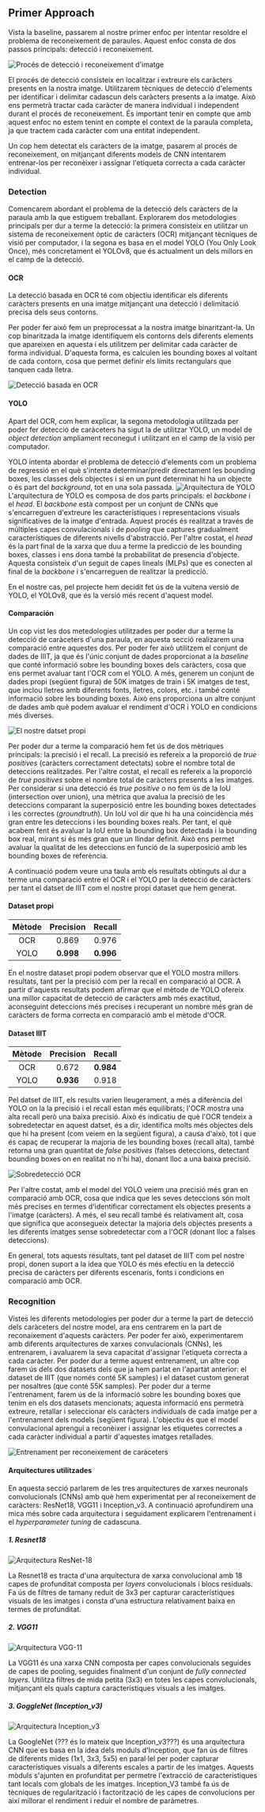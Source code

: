 ## Primer Approach

Vista la baseline, passarem al nostre primer enfoc per intentar resoldre el problema de reconeixement de paraules. Aquest enfoc consta de dos passos principals: detecció i reconeixement.

![Procés de detecció i reconeixement d'imatge](https://i.imgur.com/M203GTn.png)

El procés de detecció consisteix en localitzar i extreure els caràcters presents en la nostra imatge. Utilitzarem tècniques de detecció d'elements per identificar i delimitar cadascun dels caràcters presents a la imatge. Això ens permetrà tractar cada caràcter de manera individual i independent durant el procés de reconeixement. És important tenir en compte que amb aquest enfoc no estem tenint en compte el context de la paraula completa, ja que tractem cada caràcter com una entitat independent.

Un cop hem detectat els caràcters de la imatge, pasarem al procés de reconeixement, on mitjançant diferents models de CNN intentarem entrenar-los per reconèixer i assignar l'etiqueta correcta a cada caràcter individual.

### Detection

Comencarem abordant el problema de la detecció dels caràcters de la paraula amb la que estiguem treballant. Explorarem dos metodologies principals per dur a terme la detecció: la primera consisteix en utilitzar un sistema de reconeixement òptic de caràcters (OCR) mitjançant tècniques de visió per computador, i la segona es basa en el model YOLO (You Only Look Once), més concretament el YOLOv8, que és actualment un dels millors en el camp de la detecció. 

#### OCR

La detecció basada en OCR té com objectiu identificar els diferents caràcters presents en una imatge mitjançant una detecció i delimitació precisa dels seus contorns. 

Per poder fer això fem un preprocessat a la nostra imatge binaritzant-la. Un cop binaritzada la imatge identifiquem els contorns dels diferents elements que apareixen en aquesta i els utilitzem per delimitar cada caràcter de forma individual. D'aquesta forma, es calculen les bounding boxes al voltant de cada contorn, cosa que permet definir els límits rectangulars que tanquen cada lletra. 

![Detecció basada en OCR](https://i.imgur.com/XCB9zZX.png)

#### YOLO

Apart del OCR, com hem explicar, la segona metodologia utilitzada per poder fer detecció de caràceters ha sigut la de utilitzar YOLO, un model de *object detection* ampliament reconegut i utilitzant en el camp de la visió per computador.

YOLO intenta abordar el problema de detecció d'elements com un problema de regressió en el què s'intenta determinar/predir directament les bounding boxes, les classes dels objectes i si en un punt determinat hi ha un objecte o és part del *background*, tot en una sola passada.
![Arquitectura de YOLO](https://lilianweng.github.io/posts/2018-12-27-object-recognition-part-4/yolo-network-architecture.png)
L'arquitectura de YOLO es composa de dos parts principals: el *backbone* i el *head*. El *backbone* està compost per un conjunt de CNNs que s'encarreguen d'extreure les característiques i representacions visuals significatives de la imatge d'entrada. Aquest procés és realitzat a través de múltiples capes convulacionals i de *pooling* que captures gradualment característiques de diferents nivells d'abstracció. Per l'altre costat, el *head* és la part final de la xarxa que duu a terme la predicció de les bounding boxes, classes i ens dona també la probabilitat de presencia d'objecte. Aquesta consisteix d'un seguit de capes lineals (MLPs) que es conecten al final de la *backbone* i s'encarreguen de realitzar la predicció.

En el nostre cas, pel projecte hem decidit fet ús de la vuitena versió de YOLO, el YOLOv8, que és la versió més recent d'aquest model.

#### Comparación
Un cop vist les dos metedologies utilitzades per poder dur a terme la detecció de caràceters d'una paraula, en aquesta secció realizarem una comparació entre aquestes dos. 
Per poder fer això utilitzem el conjunt de dades de IIIT, ja que és l'únic conjunt de dades proporcionat a la *baseline* que conté informació sobre les bounding boxes dels caràcters, cosa que ens permet avaluar tant l'OCR com el YOLO. A més, generem un conjunt de dades propi (següent figura) de 50K imatges de train i 5K imatges de test, que inclou lletres amb diferents fonts, lletres, colors, etc. i també conté informació sobre les bounding boxes. Això ens proporciona un altre conjunt de dades amb què podem avaluar el rendiment d'OCR i YOLO en condicions més diverses.

![El nostre datset propi](https://i.imgur.com/dg6VqEH.png)

Per poder dur a terme la comparació hem fet ús de dos mètriques principals: la precisió i el recall. La precisió es refereix a la proporció de *true positives* (caràcters correctament detectats) sobre el nombre total de deteccions realitzades. Per l'altre costat, el recall es refereix a la proporció de *true positives* sobre el nombre total de caràcters presents a les imatges. Per considerar si una detecció és *true positive* o no fem ús de la IoU (intersection over union), una mètrica que avalua la precisió de les deteccions comparant la superposició entre les bounding boxes detectades i les correctes (*groundtruth*). Un IoU vol dir que hi ha una coincidència més gran entre les deteccions i les bounding boxes reals.
Per tant, el què acabem fent és avaluar la IoU entre la bounding box detectada i la bounding box real, mirant si és més gran que un llindar definit. Això ens permet avaluar la qualitat de les deteccions en funció de la superposició amb les bounding boxes de referència.

A continuació podem veure una taula amb els resultats obtinguts al dur a terme una comparació entre el OCR i el YOLO per la detecció de caràcters per tant el datset de IIIT com el nostre propi dataset que hem generat.

#### Dataset propi

|     Mètode     |  Precision  |  Recall  |
| :------------: | :---------: | :------: |
|      OCR       |    0.869     |   0.976   |
|     YOLO       |    **0.998**     |   **0.996**   |

En el nostre dataset propi podem observar que el YOLO mostra millors resultats, tant per la precisió com per la recall en comparació al OCR. A partir d'aquests resultats podem afirmar que el mètode de YOLO ofereix una millor capacitat de detecció de caràcters amb més exactitud, aconseguint deteccions més precises i recuperant un nombre més gran de caràcters de forma correcta en comparació amb el mètode d'OCR.

#### Dataset IIIT

|     Mètode     |  Precision  |  Recall  |
| :------------: | :---------: | :------: |
|      OCR       |    0.672     |   **0.984**   |
|     YOLO       |    **0.936**     |   0.918   |

Pel datset de IIIT, els results varien lleugerament, a més a diferència del YOLO on la la precisió i el recall estan més equilibrats; l'OCR mostra una alta recall però una baixa precisió. Això és indicatiu de què l'OCR tendeix a sobredetectar en aquest datset, és a dir, identifica molts més objectes dels que hi ha present (com veiem en la següent figura), a causa d'això, tot i que és capaç de recuperar la majoria de les bounding boxes (recall alta), també retorna una gran quantitat de *false positives* (falses deteccions, detectant bounding boxes on en realitat no n'hi ha), donant lloc a una baixa precisió.

![Sobredetecció OCR](https://i.imgur.com/fWmfMqH.png)

Per l'altre costat, amb el model del YOLO veiem una precisió més gran en comparació amb OCR, cosa que indica que les seves deteccions són molt més precises en termes d'identificar correctament els objectes presents a l'imatge (caràcters). A més, el seu recall també és relativament alt, cosa que significa que aconsegueix detectar la majoria dels objectes presents a les diferents imatges sense sobredetectar com a l'OCR (donant lloc a falses deteccions).

En general, tots aquests resultats, tant pel dataset de IIIT com pel nostre propi, donen suport a la idea que YOLO és més efectiu en la detecció precisa de caràcters per diferents escenaris, fonts i condicions en comparació amb OCR.

### Recognition

Vistes les diferents metodologies per poder dur a terme la part de detecció dels caràceters del nostre model, ara ens centrarem en la part de reconaixement d'aquests caràcters. Per poder fer això, experimentarem amb diferents arquitectures de xarxes convulacionals (CNNs), les entrenarem, i avaluarem la seva capacitat d'assignar l'etiqueta correcta a cada caràcter. Per poder dur a terme aquest entrenament, un altre cop farem ús dels dos datasets dels que ja hem parlat en l'apartat anterior: el dataset de IIIT (que només conté 5K samples) i el dataset custom generat per nosaltres (que conté 55K samples). Per poder dur a terme l'entrenament, farem ús de la informació sobre les bounding boxes que tenim en els dos datasets mencionats; aquesta informació ens permetrà extreure, retallar i seleccionar els caràcters individuals de cada imatge per a l'entrenament dels models (següent figura). L'objectiu és que el model convulacional aprengui a reconèixer i assignar les etiquetes correctes a cada caràcter individual a partir d'aquestes imatges retallades. 


![Entrenament per reconeixement de caràceters](https://i.imgur.com/P9ufVvK.png)

#### Arquitectures utilitzades

En aquesta secció parlarem de les tres arquitectures de xarxes neuronals convolucionals (CNNs) amb què hem experimentat per al reconeixement de caràcters: ResNet18, VGG11 i Inception_v3. A continuació aprofundirem una mica més sobre cada arquitectura i seguidament explicarem l'entrenament i el *hyperparameter tuning* de cadascuna.

##### 1. Resnet18

![Arquitectura ResNet-18](https://www.researchgate.net/publication/336642248/figure/fig1/AS:839151377203201@1577080687133/Original-ResNet-18-Architecture.png)

La Resnet18 es tracta d'una arquitectura de xarxa convolucional amb 18 capes de profunditat composta per *layers* convolucionals i blocs residuals. Fa ús de filtres de tamany reduit de 3x3 per capturar característiques visuals de les imatges i consta d'una estructura relativament baixa en termes de profunditat.

##### 2. VGG11

![Arquitectura VGG-11](https://www.researchgate.net/publication/336550999/figure/fig1/AS:814110748987402@1571110536721/Figure-S1-Block-diagram-of-the-VGG11-architecture-Adapted-from-https-bitly-2ksX5Eq.png)

La VGG11 és una xarxa CNN composta per capes convolucionals seguides de capes de pooling, seguides finalment d'un conjunt de *fully connected layers*. Utilitza filtres de mida petita (3x3) en totes les capes convolucionals, mitjançant els quals captura característiques visuals a les imatges. 

##### 3. GoggleNet (Inception_v3)

![Arquitectura Inception_v3](https://www.researchgate.net/publication/349717475/figure/fig5/AS:996933934014464@1614698980419/The-architecture-of-Inception-V3-model.ppm)

La GoogleNet (??? és lo mateix que Inception_v3???) és una arquitectura CNN que es basa en la idea dels moduls d'Inception, que fan ús de filtres de diferents mides (1x1, 3x3, 5x5) en paral·lel per poder capturar característiques visuals a diferents escales a partir de les imatges. Aquests mòduls s'ajunten en profunditat per permetre l'extracció de característiques tant locals com globals de les imatges. Inception_V3 també fa ús de tècniques de regularització i factorització de les capes de convolucions per així millorar el rendiment i reduir el nombre de paràmetres.
